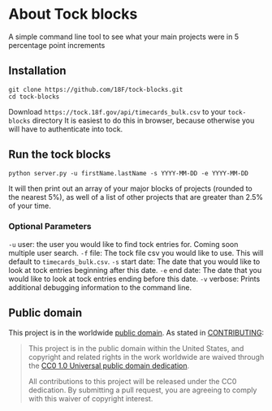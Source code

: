 # About Tock blocks

A simple command line tool to see what your main projects were in 5 percentage point increments

## Installation
```
git clone https://github.com/18F/tock-blocks.git
cd tock-blocks
```

Download `https://tock.18f.gov/api/timecards_bulk.csv` to your `tock-blocks` directory
It is easiest to do this in browser, because otherwise you will have to authenticate into tock.

## Run the tock blocks

`python server.py -u firstName.lastName -s YYYY-MM-DD -e YYYY-MM-DD`

It will then print out an array of your major blocks of projects (rounded to the nearest 5%), as well of a list of other projects that are greater than 2.5% of your time.

### Optional Parameters
`-u` user: the user you would like to find tock entries for. Coming soon multiple user search.
`-f` file: The tock file csv you would like to use. This will default to `timecards_bulk.csv`.
`-s` start date: The date that you would like to look at tock entries beginning after this date.
`-e` end date: The date that you would like to look at tock entries ending before this date.
`-v` verbose: Prints additional debugging information to the command line.

## Public domain

This project is in the worldwide [public domain](LICENSE.md). As stated in [CONTRIBUTING](CONTRIBUTING.md):

> This project is in the public domain within the United States, and copyright and related rights in the work worldwide are waived through the [CC0 1.0 Universal public domain dedication](https://creativecommons.org/publicdomain/zero/1.0/).
>
> All contributions to this project will be released under the CC0 dedication. By submitting a pull request, you are agreeing to comply with this waiver of copyright interest.
